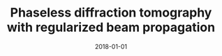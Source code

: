 ---
title: "Phaseless diffraction tomography with regularized beam propagation"
collection: publications
permalink: /publication/2018-01-01-Phaseless-diffraction-tomography-with-regularized-beam-propagation
category: 'proceeding'
date: 2018-01-01
venue: '2018 IEEE 15th International Symposium on Biomedical Imaging (ISBI 2018)'
citation: ' Thanh-an Pham,  Emmanuel Soubies,  Joowon Lim,  Alexandre Goy,  Ferréol Soulez,  Demetri Psaltis,  Michael Unser, &quot;Phaseless diffraction tomography with regularized beam propagation.&quot; 2018 IEEE 15th International Symposium on Biomedical Imaging (ISBI 2018), 2018.'
---